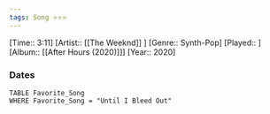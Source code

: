 ```yaml
---
tags: Song ⭐⭐⭐ 
---
```

[Time:: 3:11]
[Artist:: [[The Weeknd]] ]
[Genre:: Synth-Pop]
[Played:: ]
[Album:: [[After Hours (2020)]]]
[Year:: 2020]
### Dates
````dataview
TABLE Favorite_Song
WHERE Favorite_Song = "Until I Bleed Out"
````